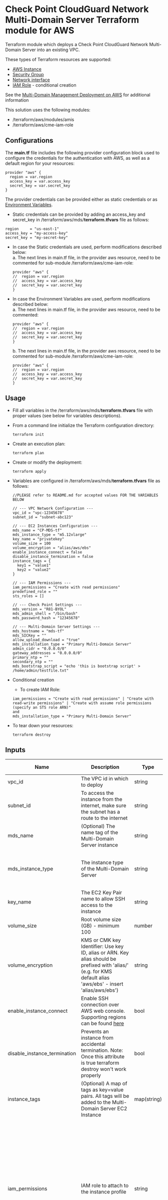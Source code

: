 # Check Point CloudGuard Network Multi-Domain Server Terraform module for AWS

Terraform module which deploys a Check Point CloudGuard Network Multi-Domain Server into an existing VPC.

These types of Terraform resources are supported:
* [AWS Instance](https://www.terraform.io/docs/providers/aws/r/instance.html)
* [Security Group](https://www.terraform.io/docs/providers/aws/r/security_group.html)
* [Network interface](https://www.terraform.io/docs/providers/aws/r/network_interface.html)
* [IAM Role](https://www.terraform.io/docs/providers/aws/r/iam_role.html) - conditional creation

See the [Multi-Domain Management Deployment on AWS](https://supportcenter.us.checkpoint.com/supportcenter/portal?eventSubmit_doGoviewsolutiondetails=&solutionid=sk143213) for additional information

This solution uses the following modules:
- /terraform/aws/modules/amis
- /terraform/aws/cme-iam-role

## Configurations

The **main.tf** file includes the following provider configuration block used to configure the credentials for the authentication with AWS, as well as a default region for your resources:
```
provider "aws" {
  region = var.region
  access_key = var.access_key
  secret_key = var.secret_key
}
```
The provider credentials can be provided either as static credentials or as [Environment Variables](https://registry.terraform.io/providers/hashicorp/aws/latest/docs#environment-variables).
- Static credentials can be provided by adding an access_key and secret_key in /terraform/aws/mds/**terraform.tfvars** file as follows:
```
region     = "us-east-1"
access_key = "my-access-key"
secret_key = "my-secret-key"
```
- In case the Static credentials are used, perform modifications described below:<br/>
  a. The next lines in main.tf file, in the provider aws resource, need to be commented for sub-module /terraform/aws/cme-iam-role:
  ```
  provider "aws" {
  //  region = var.region
  //  access_key = var.access_key
  //  secret_key = var.secret_key
  }
  ```
- In case the Environment Variables are used, perform modifications described below:<br/>
  a. The next lines in main.tf file, in the provider aws resource, need to be commented:
  ```
  provider "aws" {
  //  region = var.region
  //  access_key = var.access_key
  //  secret_key = var.secret_key
  }
  ```
  b. The next lines in main.tf file, in the provider aws resource, need to be commented for sub-module /terraform/aws/cme-iam-role:
  ```
  provider "aws" {
  //  region = var.region
  //  access_key = var.access_key
  //  secret_key = var.secret_key
  }
  ```

## Usage
- Fill all variables in the /terraform/aws/mds/**terraform.tfvars** file with proper values (see below for variables descriptions).
- From a command line initialize the Terraform configuration directory:
    ```
    terraform init
    ```
- Create an execution plan:
    ```
    terraform plan
    ```
- Create or modify the deployment:
    ```
    terraform apply
    ```
  
- Variables are configured in /terraform/aws/mds/**terraform.tfvars** file as follows:

  ```
  //PLEASE refer to README.md for accepted values FOR THE VARIABLES BELOW
  
  // --- VPC Network Configuration ---
  vpc_id = "vpc-12345678"
  subnet_id = "subnet-abc123"
  
  // --- EC2 Instances Configuration ---
  mds_name = "CP-MDS-tf"
  mds_instance_type = "m5.12xlarge"
  key_name = "privatekey"
  volume_size = 100
  volume_encryption = "alias/aws/ebs"
  enable_instance_connect = false
  disable_instance_termination = false
  instance_tags = {
    key1 = "value1"
    key2 = "value2"
  }
  
  // --- IAM Permissions ---
  iam_permissions = "Create with read permissions"
  predefined_role = ""
  sts_roles = []
  
  // --- Check Point Settings ---
  mds_version = "R81-BYOL"
  mds_admin_shell = "/bin/bash"
  mds_password_hash = "12345678"
  
  // --- Multi-Domain Server Settings ---
  mds_hostname = "mds-tf"
  mds_SICKey = ""
  allow_upload_download = "true"
  mds_installation_type = "Primary Multi-Domain Server"
  admin_cidr = "0.0.0.0/0"
  gateway_addresses = "0.0.0.0/0"
  primary_ntp = ""
  secondary_ntp = ""
  mds_bootstrap_script = "echo 'this is bootstrap script' > /home/admin/testfile.txt"
  ```

- Conditional creation
  - To create IAM Role:
  ```
  iam_permissions = "Create with read permissions" | "Create with read-write permissions" | "Create with assume role permissions (specify an STS role ARN)"
  and
  mds_installation_type = "Primary Multi-Domain Server"
  ```
- To tear down your resources:
    ```
    terraform destroy
    ```

## Inputs
| Name                         | Description                                                                                                                                                                                                                                                  | Type         | Allowed values                                                                                                                                                                                                                          | Default                      | Required |
|------------------------------|--------------------------------------------------------------------------------------------------------------------------------------------------------------------------------------------------------------------------------------------------------------|--------------|-----------------------------------------------------------------------------------------------------------------------------------------------------------------------------------------------------------------------------------------|------------------------------|----------|
| vpc_id                       | The VPC id in which to deploy                                                                                                                                                                                                                                | string       | n/a                                                                                                                                                                                                                                     | n/a                          | yes      |
| subnet_id                    | To access the instance from the internet, make sure the subnet has a route to the internet                                                                                                                                                                   | string       | n/a                                                                                                                                                                                                                                     | n/a                          | yes      |
| mds_name                     | (Optional) The name tag of the Multi-Domain Server instance                                                                                                                                                                                                  | string       | n/a                                                                                                                                                                                                                                     | Check-Point-MDS-tf           | no       |
| mds_instance_type            | The instance type of the Multi-Domain Server                                                                                                                                                                                                                 | string       | - m5.4xlarge <br/> - m5.12xlarge <br/> - m5.24xlarge                                                                                                                                                                                    | m5.12xlarge                  | no       |
| key_name                     | The EC2 Key Pair name to allow SSH access to the instance                                                                                                                                                                                                    | string       | n/a                                                                                                                                                                                                                                     | n/a                          | yes      |
| volume_size                  | Root volume size (GB) - minimum 100                                                                                                                                                                                                                          | number       | n/a                                                                                                                                                                                                                                     | 100                          | no       |
| volume_encryption            | KMS or CMK key Identifier: Use key ID, alias or ARN. Key alias should be prefixed with 'alias/' (e.g. for KMS default alias 'aws/ebs' - insert 'alias/aws/ebs')                                                                                              | string       | n/a                                                                                                                                                                                                                                     | alias/aws/ebs                | no       |
| enable_instance_connect      | Enable SSH connection over AWS web console. Supporting regions can be found [here](https://aws.amazon.com/about-aws/whats-new/2019/06/introducing-amazon-ec2-instance-connect/)                                                                              | bool         | true/false                                                                                                                                                                                                                              | false                        | no       |
| disable_instance_termination | Prevents an instance from accidental termination. Note: Once this attribute is true terraform destroy won't work properly                                                                                                                                    | bool         | true/false                                                                                                                                                                                                                              | false                        | no       |
| instance_tags                | (Optional)  A map of tags as key=value pairs. All tags will be added to the Multi-Domain Server EC2 Instance                                                                                                                                                 | map(string)  | n/a                                                                                                                                                                                                                                     | {}                           | no       |
| iam_permissions              | IAM role to attach to the instance profile                                                                                                                                                                                                                   | string       | - None (configure later) <br/> - Use existing (specify an existing IAM role name) <br/> - Create with assume role permissions (specify an STS role ARN) <br/> - Create with read permissions <br/> - Create with read-write permissions | Create with read permissions | no       |
| predefined_role              | (Optional) A predefined IAM role to attach to the instance profile. Ignored if var.iam_permissions is not set to 'Use existing'                                                                                                                              | string       | n/a                                                                                                                                                                                                                                     | ""                           | no       |
| sts_roles                    | (Optional) The IAM role will be able to assume these STS Roles (list of ARNs). Ignored if var.iam_permissions is set to 'None' or 'Use existing'                                                                                                             | list(string) | n/a                                                                                                                                                                                                                                     | []                           | no       |
| mds_version                  | Multi-Domain Server version and license                                                                                                                                                                                                                      | string       | - R80.40-BYOL <br/> - R81-BYOL <br/> - R81.10-BYOL <br/> - R81.20-BYOL                                                                                                                                                                  | R81-BYOL                     | no       |
| mds_admin_shell              | Set the admin shell to enable advanced command line configuration                                                                                                                                                                                            | string       | - /etc/cli.sh <br/> - /bin/bash <br/> - /bin/csh <br/> - /bin/tcsh                                                                                                                                                                      | /etc/cli.sh                  | no       |
| mds_password_hash            | (Optional) Admin user's password hash (use command "openssl passwd -6 PASSWORD" to get the PASSWORD's hash)                                                                                                                                                  | string       | n/a                                                                                                                                                                                                                                     | ""                           | no       |
| mds_hostname                 | (Optional) Multi-Domain Server prompt hostname                                                                                                                                                                                                               | string       | n/a                                                                                                                                                                                                                                     | ""                           | no       |
| mds_SICKey                   | Mandatory if deploying a Secondary Multi-Domain Server or Multi-Domain Log Server, the Secure Internal Communication key creates trusted connections between Check Point components. Choose a random string consisting of at least 8 alphanumeric characters | string       | n/a                                                                                                                                                                                                                                     | ""                           | no       |
| allow_upload_download        | Automatically download Blade Contracts and other important data. Improve product experience by sending data to Check Point                                                                                                                                   | bool         | true/false                                                                                                                                                                                                                              | true                         | no       |
| mds_installation_type        | Determines the Multi-Domain Server installation type                                                                                                                                                                                                         | string       | - Primary Multi-Domain Server <br/> - Secondary Multi-Domain Server  <br/> - Multi-Domain Log Server                                                                                                                                    | Primary Multi-Domain Server  | no       |
| admin_cidr                   | (CIDR) Allow web, ssh, and graphical clients only from this network to communicate with the Multi-Domain Server                                                                                                                                              | string       | valid CIDR                                                                                                                                                                                                                              | 0.0.0.0/0                    | no       |
| gateway_addresses            | (CIDR) Allow gateways only from this network to communicate with the Multi-Domain Server                                                                                                                                                                     | string       | valid CIDR                                                                                                                                                                                                                              | 0.0.0.0/0                    | no       |
| primary_ntp                  | (Optional) The IPv4 addresses of Network Time Protocol primary server                                                                                                                                                                                        | string       | n/a                                                                                                                                                                                                                                     | 169.254.169.123              | no       |
| secondary_ntp                | (Optional) The IPv4 addresses of Network Time Protocol secondary server                                                                                                                                                                                      | string       | n/a                                                                                                                                                                                                                                     | 0.pool.ntp.org               | no       |
| mds_bootstrap_script         | (Optional) Semicolon (;) separated commands to run on the initial boot                                                                                                                                                                                       | string       | n/a                                                                                                                                                                                                                                     | ""                           | no       |


## Outputs
| Name  | Description |
| ------------- | ------------- |
| mds_instance_id  | The deployed Multi-Domain Server AWS instance id  |
| mds_instance_name  | The deployed Multi-Domain Server AWS instance name  |
| mds_instance_tags  | The deployed Multi-Domain Server AWS tags  |

## Revision History
In order to check the template version, please refer to [sk116585](https://supportcenter.checkpoint.com/supportcenter/portal?eventSubmit_doGoviewsolutiondetails=&solutionid=sk116585)

| Template Version | Description   |
| ---------------- | ------------- |
| 20210309 | First release of Check Point Multi-Domain Server Terraform module for AWS |
| 20210329 | Stability fixes |



## License

This project is licensed under the MIT License - see the [LICENSE](../../LICENSE) file for details
